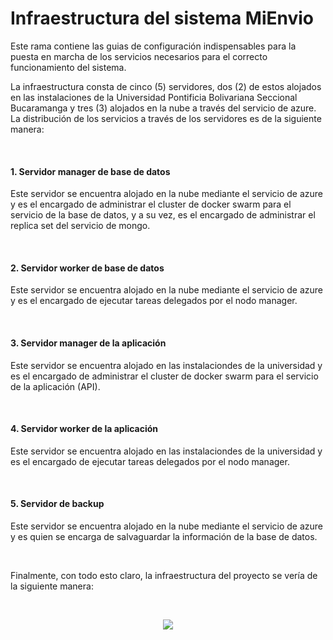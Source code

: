 # Infraestructura del sistema MiEnvio

Este rama contiene las guias de configuración indispensables para la puesta en marcha de los servicios necesarios para el correcto funcionamiento del sistema.

La infraestructura consta de cinco (5) servidores, dos (2) de estos alojados en las instalaciones de la Universidad Pontificia Bolivariana Seccional Bucaramanga y tres (3) alojados en la nube a través del servicio de azure. La distribución de los servicios a través de los servidores es de la siguiente manera:

&nbsp;

#### 1.  Servidor manager de base de datos
Este servidor se encuentra alojado en la nube mediante el servicio de azure y es el encargado de administrar el cluster de docker swarm para el servicio de la base de datos, y a su vez, es el encargado de administrar el replica set del servicio de mongo.

&nbsp;

#### 2.  Servidor worker de base de datos
Este servidor se encuentra alojado en la nube mediante el servicio de azure y es el encargado de ejecutar tareas delegados por el nodo manager.

&nbsp;

#### 3.  Servidor manager de la aplicación
Este servidor se encuentra alojado en las instalaciondes de la universidad y es el encargado de administrar el cluster de docker swarm para el servicio de la aplicación (API).

&nbsp;

#### 4.  Servidor worker de la aplicación
Este servidor se encuentra alojado en las instalaciondes de la universidad  y es el encargado de ejecutar tareas delegados por el nodo manager.

&nbsp;

#### 5.  Servidor de backup

Este servidor se encuentra alojado en la nube mediante el servicio de azure y es quien se encarga de salvaguardar la información de la base de datos.

&nbsp;

Finalmente, con todo esto claro, la infraestructura del proyecto se vería de la siguiente manera:

&nbsp;

<p align="center">
  <img src="https://i.ibb.co/kxnp7tx/Diagrama-de-infraestructura-drawio.png"/>
</p>